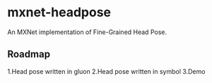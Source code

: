 # mxnet-headpose
An MXNet implementation of Fine-Grained Head Pose. 

## Roadmap
  1.Head pose written in gluon
  2.Head pose written in symbol
  3.Demo
